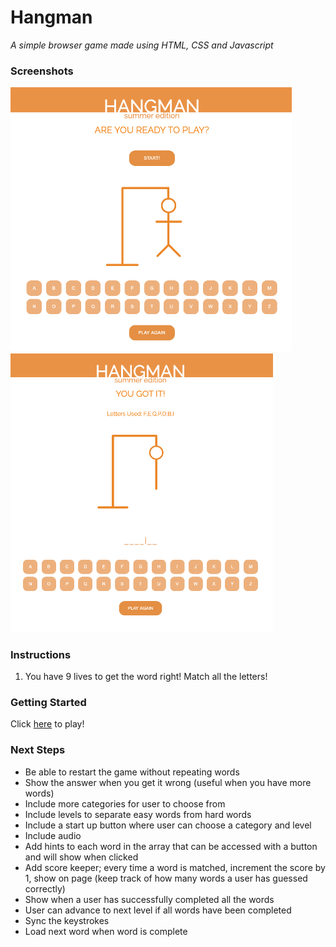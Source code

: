 # Hangman 
*A simple browser game made using HTML, CSS and Javascript*

### Screenshots
<img src="/images/screenshot1.png" alt="screenshot1" width="450"/><img src="/images/screenshot2.png" alt="screenshot2" width="420"/>


### Instructions
1. You have 9 lives to get the word right! Match all the letters!

### Getting Started
Click [here](https://tiffbouchard.github.io/Hangman) to play!

### Next Steps
- Be able to restart the game without repeating words
- Show the answer when you get it wrong (useful when you have more words)
- Include more categories for user to choose from
- Include levels to separate easy words from hard words
- Include a start up button where user can choose a category and level
- Include audio 
- Add hints to each word in the array that can be accessed with a button and will show when clicked
- Add score keeper; every time a word is matched, increment the score by 1, show on page (keep track of how many words a user has guessed correctly)
- Show when a user has successfully completed all the words 
- User can advance to next level if all words have been completed
- Sync the keystrokes 
- Load next word when word is complete

